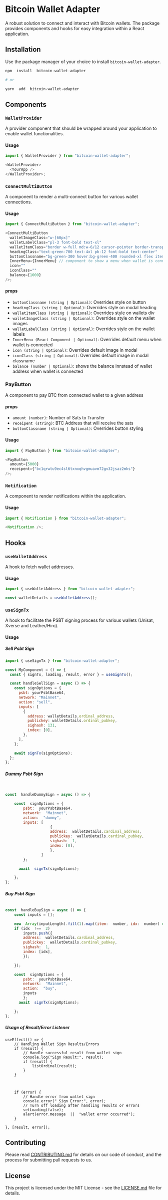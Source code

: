 # Bitcoin Wallet Adapter

A robust solution to connect and interact with Bitcoin wallets. The package provides components and hooks for easy integration within a React application.

## Installation

Use the package manager of your choice to install `bitcoin-wallet-adapter`.

```bash
npm  install  bitcoin-wallet-adapter

# or

yarn  add  bitcoin-wallet-adapter
```

## Components

### `WalletProvider`

A provider component that should be wrapped around your application to enable wallet functionalities.

#### Usage

```javascript
import { WalletProvider } from "bitcoin-wallet-adapter";

<WalletProvider>
  <YourApp />
</WalletProvider>;
```

### `ConnectMultiButton`

A component to render a multi-connect button for various wallet connections.

#### Usage

```javascript
import { ConnectMultiButton } from "bitcoin-wallet-adapter";

<ConnectMultiButton
  walletImageClass="w-[60px]"
  walletLabelClass="pl-3 font-bold text-xl"
  walletItemClass="border w-full md:w-6/12 cursor-pointer border-transparent rounded-xl mb-4 hover:border-green-500 transition-all"
  headingClass="text-green-700 text-4xl pb-12 font-bold text-center"
  buttonClassname="bg-green-300 hover:bg-green-400 rounded-xl flex items-center text-green-800 px-4 py-1 font-bold"
  InnerMenu={InnerMenu} // component to show a menu when wallet is connected
  icon=""
  iconClass=""
  balance={1000}
/>;
```

#### props

- `buttonClassname (string | Optional)`: Overrides style on button
- `headingClass (string | Optional)`: Overrides style on modal heading
- `walletItemClass (string | Optional)`: Overrides style on wallets div
- `walletImageClass (string | Optional)`: Overrides style on the wallet images
- `walletLabelClass (string | Optional)`: Overrides style on the wallet labels
- `InnerMenu (React Component | Optional)`: Overrides default menu when wallet is connected
- `icon (string | Optional)`: Overrides default image in modal
- `iconClass (string | Optional)`: Overrides default image in modal classname
- `balance (number | Optional)`: shows the balance innstead of wallet address when wallet is connected

### PayButton

A component to pay BTC from connected wallet to a given address

#### props

- `amount (number)`: Number of Sats to Transfer
- `receipent (string)`: BTC Address that will receive the sats
- `buttonClassname (string | Optional)`: Overrides button styling

#### Usage

```javascript
import { PayButton } from "bitcoin-wallet-adapter";

<PayButton
  amount={5000}
  receipent={"bc1qrwtu9ec4sl6txnxqhvgmuavm72gv32jsaz2mks"}
/>;
```

### `Notification`

A component to render notifications within the application.

#### Usage

```javascript
import { Notification } from "bitcoin-wallet-adapter";

<Notification />;
```

## Hooks

### `useWalletAddress`

A hook to fetch wallet addresses.

#### Usage

```javascript
import { useWalletAddress } from "bitcoin-wallet-adapter";

const walletDetails = useWalletAddress();
```

### `useSignTx`

A hook to facilitate the PSBT signing process for various wallets (Unisat, Xverse and Leather/Hiro).

#### Usage

##### Sell Psbt Sign

```javascript
import { useSignTx } from "bitcoin-wallet-adapter";

const MyComponent = () => {
  const { signTx, loading, result, error } = useSignTx();

  const handleSellSign = async () => {
    const signOptions = {
      psbt: yourPsbtBase64,
      network: "Mainnet",
      action: "sell",
      inputs: [
        {
          address: walletDetails.ordinal_address,
          publickey: walletDetails.ordinal_pubkey,
          sighash: 131,
          index: [0],
        },
      ],
    };

    await signTx(signOptions);
  };
};
```

##### Dummy Psbt Sign

```javascript


const  handleDummySign = async () => {

	const  signOptions = {
		psbt:  yourPsbtBase64,
		network:  "Mainnet",
		action:  "dummy",
		inputs: [
					{
					address:  walletDetails.cardinal_address,
					publickey:  walletDetails.cardinal_pubkey,
					sighash:  1,
					index: [0],
					},
				]
		};

	  await  signTx(signOptions);

	};
};

```

##### Buy Psbt Sign

```javascript

const  handleBuySign = async () => {
	const inputs = [];

	new  Array(inputLength).fill(1).map((item:  number, idx:  number) => {
	if (idx  !==  2)
		inputs.push({
		address:  walletDetails.cardinal_address,
		publickey:  walletDetails.cardinal_pubkey,
		sighash:  1,
		index: [idx],
		});

	});

	const  signOptions = {
		psbt:  yourPsbtBase64,
		network:  "Mainnet",
		action:  "buy",
		inputs
		};
	  await  signTx(signOptions);

	};
};
```

##### Usage of Result/Error Listener

```
useEffect(() => {
	// Handling Wallet Sign Results/Errors
	if (result) {
		// Handle successful result from wallet sign
		console.log("Sign Result:", result);
		if (result) {
			listOrdinal(result);
		}
	}



	if (error) {
		// Handle error from wallet sign
		console.error(" Sign Error:", error);
		// Turn off loading after handling results or errors
		setLoading(false);
		alert(error.message  ||  "wallet error occurred");
	}

}, [result, error]);
```

## Contributing

Please read [CONTRIBUTING.md](./CONTRIBUTING.md) for details on our code of conduct, and the process for submitting pull requests to us.

## License

This project is licensed under the MIT License - see the [LICENSE.md](LICENSE.md) file for details.
